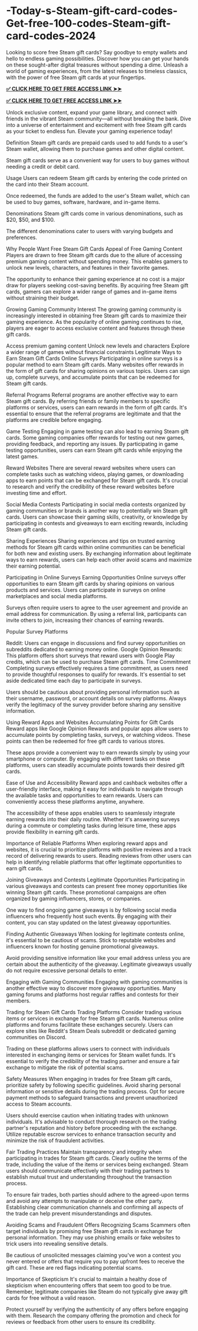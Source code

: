  # -Today-s-Steam-gift-card-codes-Get-free-100-codes-Steam-gift-card-codes-2024
 Looking to score free Steam gift cards? Say goodbye to empty wallets and hello to endless gaming possibilities. Discover how you can get your hands on these sought-after digital treasures without spending a dime. Unleash a world of gaming experiences, from the latest releases to timeless classics, with the power of free Steam gift cards at your fingertips.

**[✅ CLICK HERE TO GET FREE ACCESS LINK ➤➤](https://www.footlogix.com/Footlogix/media/Promos/streamsnowjr.html)**

**[✅ CLICK HERE TO GET FREE ACCESS LINK ➤➤](https://www.footlogix.com/Footlogix/media/Promos/streamsnowjr.html)**

Unlock exclusive content, expand your game library, and connect with friends in the vibrant Steam community—all without breaking the bank. Dive into a universe of entertainment and excitement with free Steam gift cards as your ticket to endless fun. Elevate your gaming experience today!

Definition
Steam gift cards are prepaid cards used to add funds to a user's Steam wallet, allowing them to purchase games and other digital content.

Steam gift cards serve as a convenient way for users to buy games without needing a credit or debit card.

Usage
Users can redeem Steam gift cards by entering the code printed on the card into their Steam account.

Once redeemed, the funds are added to the user's Steam wallet, which can be used to buy games, software, hardware, and in-game items.

Denominations
Steam gift cards come in various denominations, such as $20, $50, and $100.

The different denominations cater to users with varying budgets and preferences.

Why People Want Free Steam Gift Cards
Appeal of Free Gaming Content
Players are drawn to free Steam gift cards due to the allure of accessing premium gaming content without spending money. This enables gamers to unlock new levels, characters, and features in their favorite games.

The opportunity to enhance their gaming experience at no cost is a major draw for players seeking cost-saving benefits. By acquiring free Steam gift cards, gamers can explore a wider range of games and in-game items without straining their budget.

Growing Gaming Community Interest
The growing gaming community is increasingly interested in obtaining free Steam gift cards to maximize their gaming experience. As the popularity of online gaming continues to rise, players are eager to access exclusive content and features through these gift cards.

Access premium gaming content
Unlock new levels and characters
Explore a wider range of games without financial constraints
Legitimate Ways to Earn Steam Gift Cards
Online Surveys
Participating in online surveys is a popular method to earn Steam gift cards. Many websites offer rewards in the form of gift cards for sharing opinions on various topics. Users can sign up, complete surveys, and accumulate points that can be redeemed for Steam gift cards.

Referral Programs
Referral programs are another effective way to earn Steam gift cards. By referring friends or family members to specific platforms or services, users can earn rewards in the form of gift cards. It's essential to ensure that the referral programs are legitimate and that the platforms are credible before engaging.

Game Testing
Engaging in game testing can also lead to earning Steam gift cards. Some gaming companies offer rewards for testing out new games, providing feedback, and reporting any issues. By participating in game testing opportunities, users can earn Steam gift cards while enjoying the latest games.

Reward Websites
There are several reward websites where users can complete tasks such as watching videos, playing games, or downloading apps to earn points that can be exchanged for Steam gift cards. It's crucial to research and verify the credibility of these reward websites before investing time and effort.

Social Media Contests
Participating in social media contests organized by gaming communities or brands is another way to potentially win Steam gift cards. Users can showcase their gaming skills, creativity, or knowledge by participating in contests and giveaways to earn exciting rewards, including Steam gift cards.

Sharing Experiences
Sharing experiences and tips on trusted earning methods for Steam gift cards within online communities can be beneficial for both new and existing users. By exchanging information about legitimate ways to earn rewards, users can help each other avoid scams and maximize their earning potential.

Participating in Online Surveys
Earning Opportunities
Online surveys offer opportunities to earn Steam gift cards by sharing opinions on various products and services. Users can participate in surveys on online marketplaces and social media platforms.

Surveys often require users to agree to the user agreement and provide an email address for communication. By using a referral link, participants can invite others to join, increasing their chances of earning rewards.

Popular Survey Platforms

Reddit: Users can engage in discussions and find survey opportunities on subreddits dedicated to earning money online.
Google Opinion Rewards: This platform offers short surveys that reward users with Google Play credits, which can be used to purchase Steam gift cards.
Time Commitment
Completing surveys effectively requires a time commitment, as users need to provide thoughtful responses to qualify for rewards. It's essential to set aside dedicated time each day to participate in surveys.

Users should be cautious about providing personal information such as their username, password, or account details on survey platforms. Always verify the legitimacy of the survey provider before sharing any sensitive information.

Using Reward Apps and Websites
Accumulating Points for Gift Cards
Reward apps like Google Opinion Rewards and popular apps allow users to accumulate points by completing tasks, surveys, or watching videos. These points can then be redeemed for free gift cards to various stores.

These apps provide a convenient way to earn rewards simply by using your smartphone or computer. By engaging with different tasks on these platforms, users can steadily accumulate points towards their desired gift cards.

Ease of Use and Accessibility
Reward apps and cashback websites offer a user-friendly interface, making it easy for individuals to navigate through the available tasks and opportunities to earn rewards. Users can conveniently access these platforms anytime, anywhere.

The accessibility of these apps enables users to seamlessly integrate earning rewards into their daily routine. Whether it's answering surveys during a commute or completing tasks during leisure time, these apps provide flexibility in earning gift cards.

Importance of Reliable Platforms
When exploring reward apps and websites, it is crucial to prioritize platforms with positive reviews and a track record of delivering rewards to users. Reading reviews from other users can help in identifying reliable platforms that offer legitimate opportunities to earn gift cards.

Joining Giveaways and Contests
Legitimate Opportunities
Participating in various giveaways and contests can present free money opportunities like winning Steam gift cards. These promotional campaigns are often organized by gaming influencers, stores, or companies.

One way to find ongoing game giveaways is by following social media influencers who frequently host such events. By engaging with their content, you can stay updated on the latest giveaway opportunities.

Finding Authentic Giveaways
When looking for legitimate contests online, it's essential to be cautious of scams. Stick to reputable websites and influencers known for hosting genuine promotional giveaways.

Avoid providing sensitive information like your email address unless you are certain about the authenticity of the giveaway. Legitimate giveaways usually do not require excessive personal details to enter.

Engaging with Gaming Communities
Engaging with gaming communities is another effective way to discover more giveaway opportunities. Many gaming forums and platforms host regular raffles and contests for their members.

Trading for Steam Gift Cards
Trading Platforms
Consider trading various items or services in exchange for free Steam gift cards. Numerous online platforms and forums facilitate these exchanges securely. Users can explore sites like Reddit's Steam Deals subreddit or dedicated gaming communities on Discord.

Trading on these platforms allows users to connect with individuals interested in exchanging items or services for Steam wallet funds. It's essential to verify the credibility of the trading partner and ensure a fair exchange to mitigate the risk of potential scams.

Safety Measures
When engaging in trades for free Steam gift cards, prioritize safety by following specific guidelines. Avoid sharing personal information or sensitive details during the trading process. Opt for secure payment methods to safeguard transactions and prevent unauthorized access to Steam accounts.

Users should exercise caution when initiating trades with unknown individuals. It's advisable to conduct thorough research on the trading partner's reputation and history before proceeding with the exchange. Utilize reputable escrow services to enhance transaction security and minimize the risk of fraudulent activities.

Fair Trading Practices
Maintain transparency and integrity when participating in trades for Steam gift cards. Clearly outline the terms of the trade, including the value of the items or services being exchanged. Steam users should communicate effectively with their trading partners to establish mutual trust and understanding throughout the transaction process.

To ensure fair trades, both parties should adhere to the agreed-upon terms and avoid any attempts to manipulate or deceive the other party. Establishing clear communication channels and confirming all aspects of the trade can help prevent misunderstandings and disputes.

Avoiding Scams and Fraudulent Offers
Recognizing Scams
Scammers often target individuals by promising free Steam gift cards in exchange for personal information. They may use phishing emails or fake websites to trick users into revealing sensitive details.

Be cautious of unsolicited messages claiming you've won a contest you never entered or offers that require you to pay upfront fees to receive the gift card. These are red flags indicating potential scams.

Importance of Skepticism
It's crucial to maintain a healthy dose of skepticism when encountering offers that seem too good to be true. Remember, legitimate companies like Steam do not typically give away gift cards for free without a valid reason.

Protect yourself by verifying the authenticity of any offers before engaging with them. Research the company offering the promotion and check for reviews or feedback from other users to ensure its credibility.
